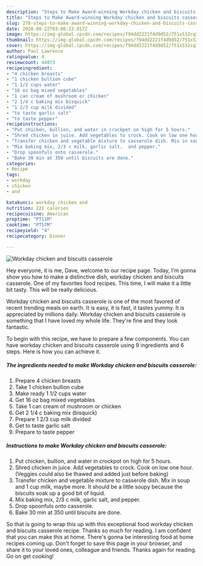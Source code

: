 ```yaml
---
description: "Steps to Make Award-winning Workday chicken and biscuits casserole"
title: "Steps to Make Award-winning Workday chicken and biscuits casserole"
slug: 278-steps-to-make-award-winning-workday-chicken-and-biscuits-casserole
date: 2020-08-22T03:08:23.017Z
image: https://img-global.cpcdn.com/recipes/f94dd2221f4d9d52/751x532cq70/workday-chicken-and-biscuits-casserole-recipe-main-photo.jpg
thumbnail: https://img-global.cpcdn.com/recipes/f94dd2221f4d9d52/751x532cq70/workday-chicken-and-biscuits-casserole-recipe-main-photo.jpg
cover: https://img-global.cpcdn.com/recipes/f94dd2221f4d9d52/751x532cq70/workday-chicken-and-biscuits-casserole-recipe-main-photo.jpg
author: Paul Lawrence
ratingvalue: 4
reviewcount: 44073
recipeingredient:
- "4 chicken breasts"
- "1 chicken bullion cube"
- "1 1/2 cups water"
- "16 oz bag mixed vegetables"
- "1 can cream of mushroom or chicken"
- "2 1/4 c baking mix bisquick"
- "1 2/3 cup milk divided"
- "to taste garlic salt"
- "to taste pepper"
recipeinstructions:
- "Put chicken, bullion, and water in crockpot on high for 5 hours."
- "Shred chicken in juice. Add vegetables to crock. Cook on low one hour. (Veggies could also be thawed and added just before baking)"
- "Transfer chicken and vegetable mixture to casserole dish. Mix in soup and 1 cup milk, maybe more. It should be a little soupy because the biscuits soak up a good bit of liquid."
- "Mix baking mix, 2/3 c milk, garlic salt,  and pepper."
- "Drop spoonfuls onto casserole."
- "Bake 30 min at 350 until biscuits are done."
categories:
- Recipe
tags:
- workday
- chicken
- and

katakunci: workday chicken and 
nutrition: 221 calories
recipecuisine: American
preptime: "PT11M"
cooktime: "PT57M"
recipeyield: "4"
recipecategory: Dinner

---
```



![Workday chicken and biscuits casserole](https://img-global.cpcdn.com/recipes/f94dd2221f4d9d52/751x532cq70/workday-chicken-and-biscuits-casserole-recipe-main-photo.jpg)

Hey everyone, it is me, Dave, welcome to our recipe page. Today, I'm gonna show you how to make a distinctive dish, workday chicken and biscuits casserole. One of my favorites food recipes. This time, I will make it a little bit tasty. This will be really delicious.



Workday chicken and biscuits casserole is one of the most favored of recent trending meals on earth. It is easy, it is fast, it tastes yummy. It is appreciated by millions daily. Workday chicken and biscuits casserole is something that I have loved my whole life. They're fine and they look fantastic.


To begin with this recipe, we have to prepare a few components. You can have workday chicken and biscuits casserole using 9 ingredients and 6 steps. Here is how you can achieve it.

<!--inarticleads1-->

##### The ingredients needed to make Workday chicken and biscuits casserole:

1. Prepare 4 chicken breasts
1. Take 1 chicken bullion cube
1. Make ready 1 1/2 cups water
1. Get 16 oz bag mixed vegetables
1. Take 1 can cream of mushroom or chicken
1. Get 2 1/4 c baking mix (bisquick)
1. Prepare 1 2/3 cup milk divided
1. Get to taste garlic salt
1. Prepare to taste pepper




<!--inarticleads2-->

##### Instructions to make Workday chicken and biscuits casserole:

1. Put chicken, bullion, and water in crockpot on high for 5 hours.
1. Shred chicken in juice. Add vegetables to crock. Cook on low one hour. (Veggies could also be thawed and added just before baking)
1. Transfer chicken and vegetable mixture to casserole dish. Mix in soup and 1 cup milk, maybe more. It should be a little soupy because the biscuits soak up a good bit of liquid.
1. Mix baking mix, 2/3 c milk, garlic salt,  and pepper.
1. Drop spoonfuls onto casserole.
1. Bake 30 min at 350 until biscuits are done.




So that is going to wrap this up with this exceptional food workday chicken and biscuits casserole recipe. Thanks so much for reading. I am confident that you can make this at home. There's gonna be interesting food at home recipes coming up. Don't forget to save this page in your browser, and share it to your loved ones, colleague and friends. Thanks again for reading. Go on get cooking!

